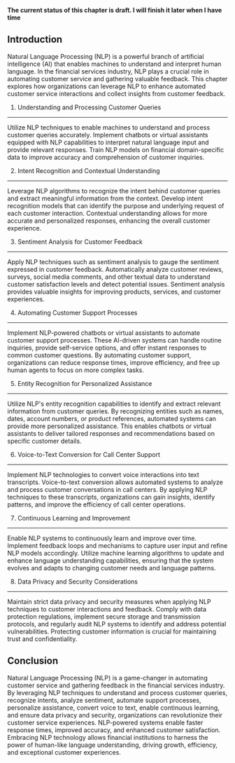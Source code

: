 **The current status of this chapter is draft. I will finish it later when I have time**

Introduction
------------

Natural Language Processing (NLP) is a powerful branch of artificial intelligence (AI) that enables machines to understand and interpret human language. In the financial services industry, NLP plays a crucial role in automating customer service and gathering valuable feedback. This chapter explores how organizations can leverage NLP to enhance automated customer service interactions and collect insights from customer feedback.

1. Understanding and Processing Customer Queries
------------------------------------------------

Utilize NLP techniques to enable machines to understand and process customer queries accurately. Implement chatbots or virtual assistants equipped with NLP capabilities to interpret natural language input and provide relevant responses. Train NLP models on financial domain-specific data to improve accuracy and comprehension of customer inquiries.

2. Intent Recognition and Contextual Understanding
--------------------------------------------------

Leverage NLP algorithms to recognize the intent behind customer queries and extract meaningful information from the context. Develop intent recognition models that can identify the purpose and underlying request of each customer interaction. Contextual understanding allows for more accurate and personalized responses, enhancing the overall customer experience.

3. Sentiment Analysis for Customer Feedback
-------------------------------------------

Apply NLP techniques such as sentiment analysis to gauge the sentiment expressed in customer feedback. Automatically analyze customer reviews, surveys, social media comments, and other textual data to understand customer satisfaction levels and detect potential issues. Sentiment analysis provides valuable insights for improving products, services, and customer experiences.

4. Automating Customer Support Processes
----------------------------------------

Implement NLP-powered chatbots or virtual assistants to automate customer support processes. These AI-driven systems can handle routine inquiries, provide self-service options, and offer instant responses to common customer questions. By automating customer support, organizations can reduce response times, improve efficiency, and free up human agents to focus on more complex tasks.

5. Entity Recognition for Personalized Assistance
-------------------------------------------------

Utilize NLP's entity recognition capabilities to identify and extract relevant information from customer queries. By recognizing entities such as names, dates, account numbers, or product references, automated systems can provide more personalized assistance. This enables chatbots or virtual assistants to deliver tailored responses and recommendations based on specific customer details.

6. Voice-to-Text Conversion for Call Center Support
---------------------------------------------------

Implement NLP technologies to convert voice interactions into text transcripts. Voice-to-text conversion allows automated systems to analyze and process customer conversations in call centers. By applying NLP techniques to these transcripts, organizations can gain insights, identify patterns, and improve the efficiency of call center operations.

7. Continuous Learning and Improvement
--------------------------------------

Enable NLP systems to continuously learn and improve over time. Implement feedback loops and mechanisms to capture user input and refine NLP models accordingly. Utilize machine learning algorithms to update and enhance language understanding capabilities, ensuring that the system evolves and adapts to changing customer needs and language patterns.

8. Data Privacy and Security Considerations
-------------------------------------------

Maintain strict data privacy and security measures when applying NLP techniques to customer interactions and feedback. Comply with data protection regulations, implement secure storage and transmission protocols, and regularly audit NLP systems to identify and address potential vulnerabilities. Protecting customer information is crucial for maintaining trust and confidentiality.

Conclusion
----------

Natural Language Processing (NLP) is a game-changer in automating customer service and gathering feedback in the financial services industry. By leveraging NLP techniques to understand and process customer queries, recognize intents, analyze sentiment, automate support processes, personalize assistance, convert voice to text, enable continuous learning, and ensure data privacy and security, organizations can revolutionize their customer service experiences. NLP-powered systems enable faster response times, improved accuracy, and enhanced customer satisfaction. Embracing NLP technology allows financial institutions to harness the power of human-like language understanding, driving growth, efficiency, and exceptional customer experiences.
